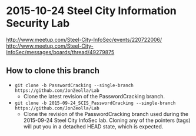 # 2015-10-24 Steel City Information Security Lab  

http://www.meetup.com/Steel-City-InfoSec/events/220722006/  
http://www.meetup.com/Steel-City-InfoSec/messages/boards/thread/49279875  

## How to clone this branch
* `git clone -b PasswordCracking --single-branch https://github.com/JonZeolla/Lab`  
  * Clone the latest revision of the PasswordCracking branch.  
* `git clone -b 2015-09-24_SCIS_PasswordCracking --single-branch https://github.com/JonZeolla/Lab`  
  * Clone the revision of the PasswordCracking branch used during the 2015-09-24 Steel City InfoSec lab.  Cloning any of the pointers (tags) will put you in a detached HEAD state, which is expected.  
